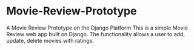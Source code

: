 # Movie-Review-Prototype
A Movie Review Prototype on the Django Platform
This is a simple Movie Review web app built on Django. The functionality allows a user to add, update, delete movies with ratings.
